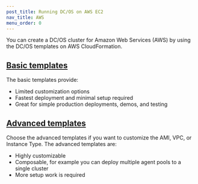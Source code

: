 ```yaml
---
post_title: Running DC/OS on AWS EC2
nav_title: AWS
menu_order: 0
---
```


You can create a DC/OS cluster for Amazon Web Services (AWS) by using the DC/OS templates on AWS CloudFormation.

## [Basic templates](/docs/1.10/installing/cloud/aws/basic/)
The basic templates provide:

* Limited customization options
* Fastest deployment and minimal setup required
* Great for simple production deployments, demos, and testing

## [Advanced templates](/docs/1.10/installing/cloud/aws/advanced/)
Choose the advanced templates if you want to customize the AMI, VPC, or Instance Type. The advanced templates are:

* Highly customizable
* Composable, for example you can deploy multiple agent pools to a single cluster
* More setup work is required